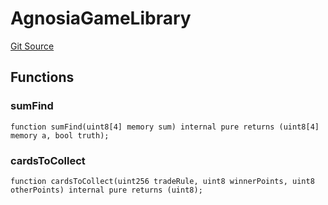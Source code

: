 # AgnosiaGameLibrary
[Git Source](https://github.com//Team3dVidyaGames/Contracts/blob/edd5b9280854f5d7be315ec63c3c3a058db024c0/src/contracts/libraries/AgnosiaGameLibrary.sol)


## Functions
### sumFind


```solidity
function sumFind(uint8[4] memory sum) internal pure returns (uint8[4] memory a, bool truth);
```

### cardsToCollect


```solidity
function cardsToCollect(uint256 tradeRule, uint8 winnerPoints, uint8 otherPoints) internal pure returns (uint8);
```

